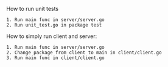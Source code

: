 How to run unit tests

    1. Run main func in server/server.go
    2. Run unit_test.go in package test

How to simply run client and server:

    1. Run main func in server/server.go
    2. Change package from client to main in client/client.go
    3. Run main func in client/client.go
